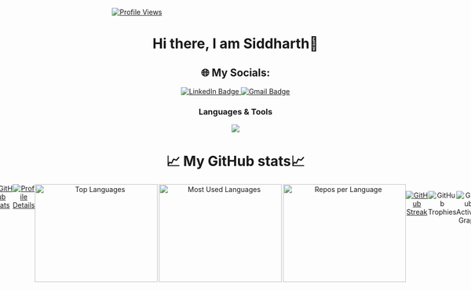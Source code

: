 
<!--
**Sid-0704/Sid-0704** is a ✨ _special_ ✨ repository because its `README.md` (this file) appears on your GitHub profile.

Here are some ideas to get you started:

- 🔭 I’m currently working on ...
- 🌱 I’m currently learning ...
- 👯 I’m looking to collaborate on ...
- 🤔 I’m looking for help with ...
- 💬 Ask me about ...
- 📫 How to reach me: ...
- 😄 Pronouns: ...
- ⚡ Fun fact: ...
-->
<p align="left">
  
 [![Profile Views](https://komarev.com/ghpvc/?username=Sid-0704&label=Profile%20views&color=0e75b6&style=flat)](https://github.com/Sid-0704)
  
</p>
<div align="center">
<h1> Hi there, I am Siddharth👋 </h1>



  ## 🌐 My Socials:

<p align="center">
  <a href="https://www.linkedin.com/in/siddharth-raj-747392320/">
    <img src="https://img.shields.io/badge/LinkedIn-%230077B5.svg?logo=linkedin&logoColor=white" alt="LinkedIn Badge"/>
  </a>

  <!-- <a href="">
    <img src="https://img.shields.io/badge/Instagram-%23E4405F.svg?logo=instagram&logoColor=white" alt="Instagram Badge"/>
  </a> -->

  <!-- <a href="for discord">
    <img src="https://img.shields.io/badge/Discord-%237289DA.svg?logo=discord&logoColor=white" alt="Discord Badge"/>
  </a> -->

  <a href="mailto:rajsiddharth901@gmail.com">
    <img src="https://img.shields.io/badge/Gmail-D14836.svg?logo=gmail&logoColor=white" alt="Gmail Badge"/>
  </a>

</p>

<h3 align="center">Languages & Tools</h3>


<p align="center">
  <a href="https://skillicons.dev">
    <img src="https://skillicons.dev/icons?i=html,css,blender,github,git,windows,linux,kali,bash,py,c,cs,vscode,visualstudio&perline=10&theme=dark" />
  </a>
</p>




# 📈 My GitHub stats📈


<div style="display: flex; flex-direction: row; justify-content: center; align-itens: center; gap: 10 px;"> 
  
  <a href="https://github.com/Sid-0704">
  <img src="https://github-readme-stats.vercel.app/api?username=Sid-0704&show_icons=true&theme=radical" alt="GitHub Stats">
</a>  

<a href="https://github.com/Sid-0704">
  <img src="http://github-profile-summary-cards.vercel.app/api/cards/profile-details?username=Sid-0704&theme=radical" alt="Profile Details">
</a>

<br>


  <a href="https://github.com/Sid-0704">
  <img src="https://github-readme-stats.vercel.app/api/top-langs/?username=Sid-0704&layout=compact&theme=radical" alt="Top Languages" align="left" height="200px" width="250px">
</a>


  <a href="https://github.com/Sid-0704">
<img src="http://github-profile-summary-cards.vercel.app/api/cards/most-commit-language?username=Sid-0704&theme=radical" alt="Most Used Languages" align="center" height="200px" width="250px">
</a>



<!-- <p align="right"> -->
  
<a href="https://github.com/Sid-0704">
  <img src="http://github-profile-summary-cards.vercel.app/api/cards/repos-per-language?username=Sid-0704&theme=radical" alt="Repos per Language" align="right" height="200px" width="250px">
</a>



 [![GitHub Streak](https://github-readme-streak-stats.herokuapp.com/?user=Sid-0704&theme=radical)](https://github.com/Sid-0704)

  ![GitHub Trophies](https://github-profile-trophy.vercel.app/?username=Sid-0704&theme=radical)


  ![GitHub Activity Graph](https://github-readme-activity-graph.vercel.app/graph?username=Sid-0704&theme=tokyo-night) 

  
  
</div>
</div>
 
